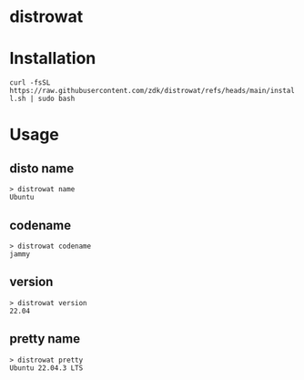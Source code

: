 # distrowat

# Installation

`curl -fsSL https://raw.githubusercontent.com/zdk/distrowat/refs/heads/main/install.sh | sudo bash`

# Usage

## disto name

```
> distrowat name
Ubuntu
```

## codename

```
> distrowat codename
jammy
```

## version

```
> distrowat version
22.04
```

## pretty name

```
> distrowat pretty
Ubuntu 22.04.3 LTS
```
